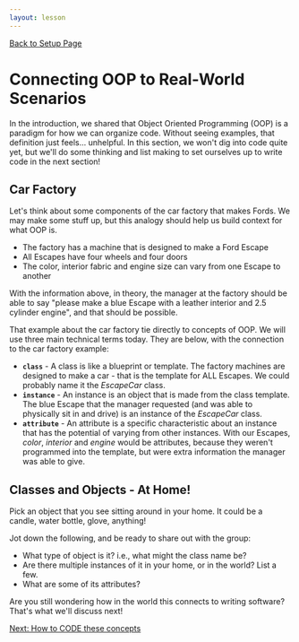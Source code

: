 ```yaml
---
layout: lesson
---
```


<a href="../">Back to Setup Page</a>

# Connecting OOP to Real-World Scenarios

In the introduction, we shared that Object Oriented Programming (OOP) is a paradigm for how we can organize code. Without seeing examples, that definition just feels... unhelpful. In this section, we won't dig into code quite yet, but we'll do some thinking and list making to set ourselves up to write code in the next section!

## Car Factory

Let's think about some components of the car factory that makes Fords. We may make some stuff up, but this analogy should help us build context for what OOP is.
- The factory has a machine that is designed to make a Ford Escape
- All Escapes have four wheels and four doors
- The color, interior fabric and engine size can vary from one Escape to another

With the information above, in theory, the manager at the factory should be able to say "please make a blue Escape with a leather interior and 2.5 cylinder engine", and that should be possible.

That example about the car factory tie directly to concepts of OOP. We will use three main technical terms today. They are below, with the connection to the car factory example:
- **`class`** - A class is like a blueprint or template. The factory machines are designed to make a car - that is the template for ALL Escapes. We could probably name it the _EscapeCar_ class.
- **`instance`** - An instance is an object that is made from the class template. The blue Escape that the manager requested (and was able to physically sit in and drive) is an instance of the _EscapeCar_ class.
- **`attribute`** - An attribute is a specific characteristic about an instance that has the potential of varying from other instances. With our Escapes, _color_, _interior_ and _engine_ would be attributes, because they weren't programmed into the template, but were extra information the manager was able to give.

<div class="try-it-new">
  <h2>Classes and Objects - At Home!</h2>
  <p>Pick an object that you see sitting around in your home. It could be a candle, water bottle, glove, anything!</p>  
  <p>Jot down the following, and be ready to share out with the group:</p>
  <ul>
    <li>What type of object is it? i.e., what might the class name be?</li>
    <li>Are there multiple instances of it in your home, or in the world? List a few.</li>
    <li>What are some of its attributes?</li>
  </ul>
</div>

Are you still wondering how in the world this connects to writing software? That's what we'll discuss next!

<a href="../oop-code">Next: How to CODE these concepts</a>